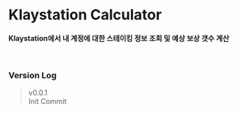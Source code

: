 # Klaystation Calculator  


**Klaystation에서 내 계정에 대한 스테이킹 정보 조회 및 예상 보상 갯수 계산**  

<br/>


### Version Log  


> v0.0.1  
> Init Commit  
